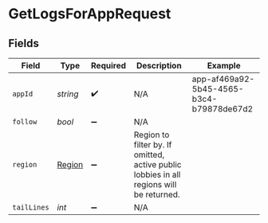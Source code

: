 # GetLogsForAppRequest


## Fields

| Field                                                                                   | Type                                                                                    | Required                                                                                | Description                                                                             | Example                                                                                 |
| --------------------------------------------------------------------------------------- | --------------------------------------------------------------------------------------- | --------------------------------------------------------------------------------------- | --------------------------------------------------------------------------------------- | --------------------------------------------------------------------------------------- |
| `appId`                                                                                 | *string*                                                                                | :heavy_check_mark:                                                                      | N/A                                                                                     | app-af469a92-5b45-4565-b3c4-b79878de67d2                                                |
| `follow`                                                                                | *bool*                                                                                  | :heavy_minus_sign:                                                                      | N/A                                                                                     |                                                                                         |
| `region`                                                                                | [Region](../../models/shared/Region.md)                                                 | :heavy_minus_sign:                                                                      | Region to filter by. If omitted, active public lobbies in all regions will be returned. |                                                                                         |
| `tailLines`                                                                             | *int*                                                                                   | :heavy_minus_sign:                                                                      | N/A                                                                                     |                                                                                         |